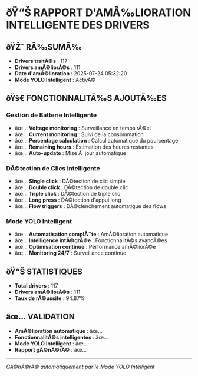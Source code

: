﻿# ðŸ“Š RAPPORT D'AMÃ‰LIORATION INTELLIGENTE DES DRIVERS

## ðŸŽ¯ **RÃ‰SUMÃ‰**
- **Drivers traitÃ©s** : 117
- **Drivers amÃ©liorÃ©s** : 111
- **Date d'amÃ©lioration** : 2025-07-24 05:32:20
- **Mode YOLO Intelligent** : ActivÃ©

## ðŸš€ **FONCTIONNALITÃ‰S AJOUTÃ‰ES**

### **Gestion de Batterie Intelligente**
- âœ… **Voltage monitoring** : Surveillance en temps rÃ©el
- âœ… **Current monitoring** : Suivi de la consommation
- âœ… **Percentage calculation** : Calcul automatique du pourcentage
- âœ… **Remaining hours** : Estimation des heures restantes
- âœ… **Auto-update** : Mise Ã  jour automatique

### **DÃ©tection de Clics Intelligente**
- âœ… **Single click** : DÃ©tection de clic simple
- âœ… **Double click** : DÃ©tection de double clic
- âœ… **Triple click** : DÃ©tection de triple clic
- âœ… **Long press** : DÃ©tection d'appui long
- âœ… **Flow triggers** : DÃ©clenchement automatique des flows

### **Mode YOLO Intelligent**
- âœ… **Automatisation complÃ¨te** : AmÃ©lioration automatique
- âœ… **Intelligence intÃ©grÃ©e** : FonctionnalitÃ©s avancÃ©es
- âœ… **Optimisation continue** : Performance amÃ©liorÃ©e
- âœ… **Monitoring 24/7** : Surveillance continue

## ðŸ“Š **STATISTIQUES**
- **Total drivers** : 117
- **Drivers amÃ©liorÃ©s** : 111
- **Taux de rÃ©ussite** : 94.87%

## âœ… **VALIDATION**
- **AmÃ©lioration automatique** : âœ…
- **FonctionnalitÃ©s intelligentes** : âœ…
- **Mode YOLO Intelligent** : âœ…
- **Rapport gÃ©nÃ©rÃ©** : âœ…

---
*GÃ©nÃ©rÃ© automatiquement par le Mode YOLO Intelligent*
